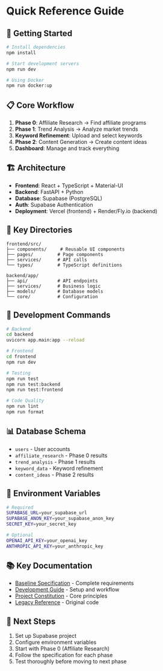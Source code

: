 # Quick Reference Guide

## 🚀 Getting Started

```bash
# Install dependencies
npm install

# Start development servers
npm run dev

# Using Docker
npm run docker:up
```

## 📋 Core Workflow

1. **Phase 0**: Affiliate Research → Find affiliate programs
2. **Phase 1**: Trend Analysis → Analyze market trends  
3. **Keyword Refinement**: Upload and select keywords
4. **Phase 2**: Content Generation → Create content ideas
5. **Dashboard**: Manage and track everything

## 🏗️ Architecture

- **Frontend**: React + TypeScript + Material-UI
- **Backend**: FastAPI + Python
- **Database**: Supabase (PostgreSQL)
- **Auth**: Supabase Authentication
- **Deployment**: Vercel (frontend) + Render/Fly.io (backend)

## 📁 Key Directories

```
frontend/src/
├── components/     # Reusable UI components
├── pages/         # Page components
├── services/      # API calls
└── types/         # TypeScript definitions

backend/app/
├── api/           # API endpoints
├── services/      # Business logic
├── models/        # Database models
└── core/          # Configuration
```

## 🔧 Development Commands

```bash
# Backend
cd backend
uvicorn app.main:app --reload

# Frontend  
cd frontend
npm run dev

# Testing
npm run test
npm run test:backend
npm run test:frontend

# Code Quality
npm run lint
npm run format
```

## 📊 Database Schema

- `users` - User accounts
- `affiliate_research` - Phase 0 results
- `trend_analysis` - Phase 1 results  
- `keyword_data` - Keyword refinement
- `content_ideas` - Phase 2 results

## 🔑 Environment Variables

```bash
# Required
SUPABASE_URL=your_supabase_url
SUPABASE_ANON_KEY=your_supabase_anon_key
SECRET_KEY=your_secret_key

# Optional
OPENAI_API_KEY=your_openai_key
ANTHROPIC_API_KEY=your_anthropic_key
```

## 📚 Key Documentation

- [Baseline Specification](BASELINE_SPECIFICATION.md) - Complete requirements
- [Development Guide](DEVELOPMENT_GUIDE.md) - Setup and workflow
- [Project Constitution](CONSTITUTION.md) - Core principles
- [Legacy Reference](../legacy-reference/README.md) - Original code

## 🎯 Next Steps

1. Set up Supabase project
2. Configure environment variables
3. Start with Phase 0 (Affiliate Research)
4. Follow the specification for each phase
5. Test thoroughly before moving to next phase

